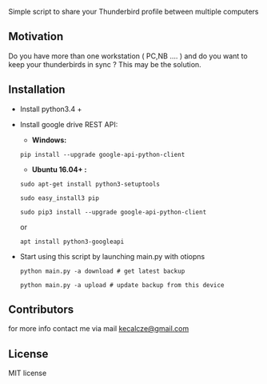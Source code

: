 Simple script to share your Thunderbird profile between multiple computers

## Motivation

Do you have more than one workstation ( PC,NB .... ) and do you want to keep your thunderbirds in sync ? This may be the
solution.

## Installation

* Install python3.4 +
* Install google drive REST API:

  * **Windows:**

   `pip install --upgrade google-api-python-client`

  * **Ubuntu 16.04+ :**

  `sudo apt-get install python3-setuptools`

  `sudo easy_install3 pip`

  `sudo pip3 install --upgrade google-api-python-client` 
    
    or
    
    ``apt install python3-googleapi``

* Start using this script by launching main.py with otiopns
   
   `python main.py -a download # get latest backup`

   `python main.py -a upload # update backup from this device`
   


## Contributors

for more info contact me via mail kecalcze@gmail.com

## License

MIT license
